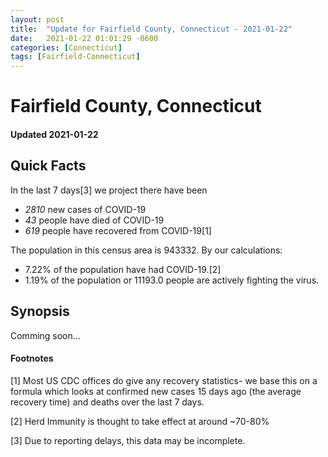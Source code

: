 ```yaml
---
layout: post
title:  "Update for Fairfield County, Connecticut - 2021-01-22"
date:   2021-01-22 01:01:29 -0600
categories: [Connecticut]
tags: [Fairfield-Connecticut]
---
```


# Fairfield County, Connecticut
#### Updated 2021-01-22

## Quick Facts

In the last 7 days[3] we project there have been
- *2810* new cases of COVID-19
- *43* people have died of COVID-19
- *619* people have recovered from COVID-19[1]

The population in this census area is 943332. By our calculations:
- 7.22% of the population have had COVID-19.[2]
- 1.19% of the population or 11193.0 people are actively fighting the virus.

## Synopsis

Comming soon...


#### Footnotes

[1] Most US CDC offices do give any recovery statistics- we base this on a formula which looks at confirmed new cases
15 days ago (the average recovery time) and deaths over the last 7 days.

[2] Herd Immunity is thought to take effect at around ~70-80%

[3] Due to reporting delays, this data may be incomplete.
 
    